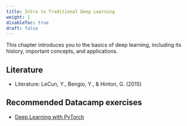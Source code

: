 ```yaml
---
title: Intro to Traditional Deep Learning
weight: 1
disableToc: true
draft: false
---
```


This chapter introduces you to the basics of deep learning, including its history, important concepts, and applications.

## Literature

* Literature: LeCun, Y., Bengio, Y., & Hinton, G. (2015)

## Recommended Datacamp exercises

* [Deep Learning with PyTorch](https://campus.datacamp.com/courses/deep-learning-with-pytorch) 
